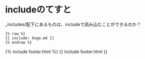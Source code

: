 # includeのてすと

_includes/配下にあるものは、includeで読み込むことができるのか？

```
{% raw %}
{{ include: hoge.md }}
{% endraw %}
```

{% include footer.html %}
{{ include footer.html }}
